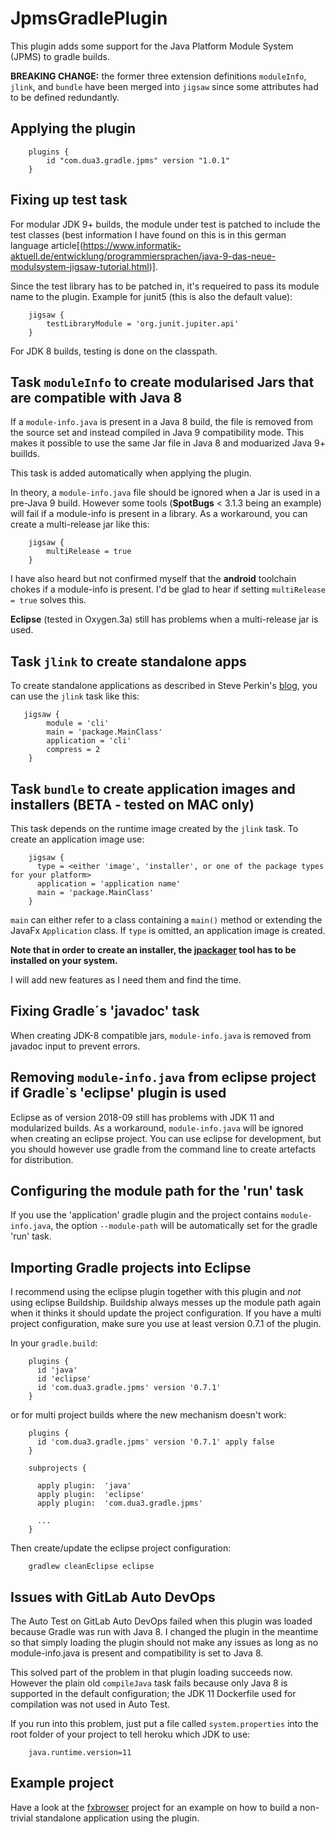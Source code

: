 # JpmsGradlePlugin

This plugin adds some support for the Java Platform Module System (JPMS) to gradle builds.

__BREAKING CHANGE:__ the former three extension definitions `moduleInfo`, `jlink`, and `bundle` have been merged into `jigsaw` since some attributes had to be defined redundantly.

## Applying the plugin

```
    plugins {
        id "com.dua3.gradle.jpms" version "1.0.1"
    }
```

## Fixing up test task

For modular JDK 9+ builds, the module under test is patched to include the test classes (best information I have found on this is in this german language article[(https://www.informatik-aktuell.de/entwicklung/programmiersprachen/java-9-das-neue-modulsystem-jigsaw-tutorial.html)].

Since the test library has to be patched in, it's requeired to pass its module name to the plugin. Example for junit5 (this is also the default value):

````
    jigsaw {
        testLibraryModule = 'org.junit.jupiter.api'
    }
````

For JDK 8 builds, testing is done on the classpath.

## Task `moduleInfo` to create modularised Jars that are compatible with Java 8

If a `module-info.java` is present in a Java 8 build, the file is removed from the source set and instead compiled in Java 9 compatibility mode. This makes it possible to use the same Jar file in Java 8 and moduarized Java 9+ buillds.

This task is added automatically when applying the plugin.

In theory, a `module-info.java` file should be ignored when a Jar is used in a pre-Java 9 build. However some tools (**SpotBugs** < 3.1.3 being an example) will fail if a module-info is present in a library. As a workaround, you can create a multi-release jar like this:

```
    jigsaw {
        multiRelease = true
    }
```

I have also heard but not confirmed myself that the **android** toolchain chokes if a module-info is present. I'd be glad to hear if setting `multiRelease = true` solves this.

**Eclipse** (tested in Oxygen.3a) still has problems when a multi-release jar is used.

## Task `jlink` to create standalone apps

To create standalone applications as described in Steve Perkin's [blog](https://steveperkins.com/using-java-9-modularization-to-ship-zero-dependency-native-apps/), you can use the `jlink` task like this:

```
   jigsaw {
        module = 'cli'
        main = 'package.MainClass'
        application = 'cli'
        compress = 2
    }
```

## Task `bundle` to create application images and installers (BETA - tested on MAC only)

This task depends on the runtime image created by the `jlink` task. To create an application image use:

```
    jigsaw {
      type = <either 'image', 'installer', or one of the package types for your platform>
      application = 'application name'
      main = 'package.MainClass'
    }
```

`main` can either refer to a class containing a `main()` method or extending the JavaFx `Application` class.
If `type` is omitted, an application image is created.

**Note that in order to create an installer, the [jpackager](https://mail.openjdk.java.net/pipermail/openjfx-dev/2018-September/022500.html) tool has to be installed on your system.**

I will add new features as I need them and find the time.

## Fixing Gradle´s 'javadoc' task

When creating JDK-8 compatible jars, `module-info.java` is removed from javadoc input to prevent errors.

## Removing `module-info.java` from eclipse project if Gradle`s 'eclipse' plugin is used

Eclipse as of version 2018-09 still has problems with JDK 11 and modularized builds. As a workaround, `module-info.java` will be ignored when creating an eclipse project. You can use eclipse for development, but you should however use gradle from the command line to create artefacts for distribution.

## Configuring the module path for the 'run' task

If you use the 'application' gradle plugin and the project contains `module-info.java`, the option `--module-path` will be automatically set for the gradle 'run' task.

## Importing Gradle projects into Eclipse

I recommend using the eclipse plugin together with this plugin and  *not* using eclipse Buildship. Buildship always messes up the module path again when it thinks it should update the project configuration. If you have a multi project configuration, make sure you use at least version 0.7.1 of the plugin.

In your `gradle.build`:

```
    plugins {
      id 'java'
      id 'eclipse'
      id 'com.dua3.gradle.jpms' version '0.7.1'
    }
```

or for multi project builds where the new mechanism doesn't work:

```
    plugins {
      id 'com.dua3.gradle.jpms' version '0.7.1' apply false
    }
    
    subprojects {
    
      apply plugin:  'java'
      apply plugin:  'eclipse'
      apply plugin:  'com.dua3.gradle.jpms'
      
      ...
    }
```

Then create/update the eclipse project configuration:

```
    gradlew cleanEclipse eclipse
```

## Issues with GitLab Auto DevOps

The Auto Test on GitLab Auto DevOps failed when this plugin was loaded because Gradle was run with Java 8. I changed the plugin in the meantime so that simply loading the plugin should not make any issues as long as no module-info.java is present and compatibility is set to Java 8.

This solved part of the problem in that plugin loading succeeds now. However the plain old `compileJava` task fails because only Java 8 is supported in the default configuration; the JDK 11 Dockerfile used for compilation was not used in Auto Test.

If you run into this problem, just put a file called `system.properties` into the root folder of your project to tell heroku which JDK to use:

```
    java.runtime.version=11
```

## Example project

Have a look at the [fxbrowser](https://github.com/xzel23/fxbrowser) project for an example on how to build a non-trivial standalone application using the plugin.

